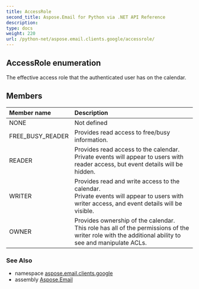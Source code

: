 ```yaml
---
title: AccessRole
second_title: Aspose.Email for Python via .NET API Reference
description: 
type: docs
weight: 220
url: /python-net/aspose.email.clients.google/accessrole/
---
```


## AccessRole enumeration

The effective access role that the authenticated user has on the calendar.

## Members
| Member name | Description |
| :- | :- |
|NONE|Not defined|
|FREE_BUSY_READER|Provides read access to free/busy information.|
|READER|Provides read access to the calendar. <br/>            Private events will appear to users with reader access, but event details will be hidden.|
|WRITER|Provides read and write access to the calendar. <br/>            Private events will appear to users with writer access, and event details will be visible.|
|OWNER|Provides ownership of the calendar. <br/>            This role has all of the permissions of the writer role with the additional ability to see and manipulate ACLs.|

### See Also

* namespace [aspose.email.clients.google](/email/python-net/aspose.email.clients.google/)
* assembly [Aspose.Email](/email/python-net/)

